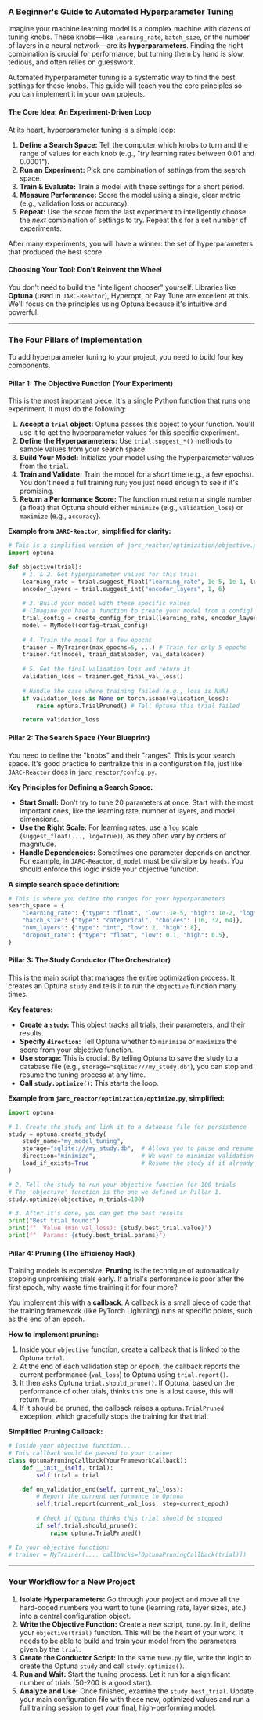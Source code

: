 ### A Beginner's Guide to Automated Hyperparameter Tuning

Imagine your machine learning model is a complex machine with dozens of tuning knobs. These knobs—like `learning_rate`, `batch_size`, or the number of layers in a neural network—are its **hyperparameters**. Finding the right combination is crucial for performance, but turning them by hand is slow, tedious, and often relies on guesswork.

Automated hyperparameter tuning is a systematic way to find the best settings for these knobs. This guide will teach you the core principles so you can implement it in your own projects.

#### The Core Idea: An Experiment-Driven Loop

At its heart, hyperparameter tuning is a simple loop:

1.  **Define a Search Space:** Tell the computer which knobs to turn and the range of values for each knob (e.g., "try learning rates between 0.01 and 0.0001").
2.  **Run an Experiment:** Pick one combination of settings from the search space.
3.  **Train & Evaluate:** Train a model with these settings for a short period.
4.  **Measure Performance:** Score the model using a single, clear metric (e.g., validation loss or accuracy).
5.  **Repeat:** Use the score from the last experiment to intelligently choose the *next* combination of settings to try. Repeat this for a set number of experiments.

After many experiments, you will have a winner: the set of hyperparameters that produced the best score.

#### Choosing Your Tool: Don't Reinvent the Wheel

You don't need to build the "intelligent chooser" yourself. Libraries like **Optuna** (used in `JARC-Reactor`), Hyperopt, or Ray Tune are excellent at this. We'll focus on the principles using Optuna because it's intuitive and powerful.

---

### The Four Pillars of Implementation

To add hyperparameter tuning to your project, you need to build four key components.

#### Pillar 1: The Objective Function (Your Experiment)

This is the most important piece. It's a single Python function that runs one experiment. It must do the following:

1.  **Accept a `trial` object:** Optuna passes this object to your function. You'll use it to get the hyperparameter values for this specific experiment.
2.  **Define the Hyperparameters:** Use `trial.suggest_*()` methods to sample values from your search space.
3.  **Build Your Model:** Initialize your model using the hyperparameter values from the `trial`.
4.  **Train and Validate:** Train the model for a *short* time (e.g., a few epochs). You don't need a full training run; you just need enough to see if it's promising.
5.  **Return a Performance Score:** The function must return a single number (a float) that Optuna should either `minimize` (e.g., `validation_loss`) or `maximize` (e.g., `accuracy`).

**Example from `JARC-Reactor`, simplified for clarity:**

```python
# This is a simplified version of jarc_reactor/optimization/objective.py
import optuna

def objective(trial):
    # 1. & 2. Get hyperparameter values for this trial
    learning_rate = trial.suggest_float("learning_rate", 1e-5, 1e-1, log=True)
    encoder_layers = trial.suggest_int("encoder_layers", 1, 6)
    
    # 3. Build your model with these specific values
    # (Imagine you have a function to create your model from a config)
    trial_config = create_config_for_trial(learning_rate, encoder_layers)
    model = MyModel(config=trial_config) 
    
    # 4. Train the model for a few epochs
    trainer = MyTrainer(max_epochs=5, ...) # Train for only 5 epochs
    trainer.fit(model, train_dataloader, val_dataloader)
    
    # 5. Get the final validation loss and return it
    validation_loss = trainer.get_final_val_loss()
    
    # Handle the case where training failed (e.g., loss is NaN)
    if validation_loss is None or torch.isnan(validation_loss):
        raise optuna.TrialPruned() # Tell Optuna this trial failed

    return validation_loss 
```

#### Pillar 2: The Search Space (Your Blueprint)

You need to define the "knobs" and their "ranges". This is your search space. It's good practice to centralize this in a configuration file, just like `JARC-Reactor` does in `jarc_reactor/config.py`.

**Key Principles for Defining a Search Space:**

*   **Start Small:** Don't try to tune 20 parameters at once. Start with the most important ones, like the learning rate, number of layers, and model dimensions.
*   **Use the Right Scale:** For learning rates, use a `log` scale (`suggest_float(..., log=True)`), as they often vary by orders of magnitude.
*   **Handle Dependencies:** Sometimes one parameter depends on another. For example, in `JARC-Reactor`, `d_model` must be divisible by `heads`. You should enforce this logic inside your objective function.

**A simple search space definition:**

```python
# This is where you define the ranges for your hyperparameters
search_space = {
    "learning_rate": {"type": "float", "low": 1e-5, "high": 1e-2, "log": True},
    "batch_size": {"type": "categorical", "choices": [16, 32, 64]},
    "num_layers": {"type": "int", "low": 2, "high": 8},
    "dropout_rate": {"type": "float", "low": 0.1, "high": 0.5},
}
```

#### Pillar 3: The Study Conductor (The Orchestrator)

This is the main script that manages the entire optimization process. It creates an Optuna `study` and tells it to run the `objective` function many times.

**Key features:**

*   **Create a `study`:** This object tracks all trials, their parameters, and their results.
*   **Specify `direction`:** Tell Optuna whether to `minimize` or `maximize` the score from your objective function.
*   **Use `storage`:** This is crucial. By telling Optuna to save the study to a database file (e.g., `storage="sqlite:///my_study.db"`), you can stop and resume the tuning process at any time.
*   **Call `study.optimize()`:** This starts the loop.

**Example from `jarc_reactor/optimization/optimize.py`, simplified:**

```python
import optuna

# 1. Create the study and link it to a database file for persistence
study = optuna.create_study(
    study_name="my_model_tuning",
    storage="sqlite:///my_study.db",  # Allows you to pause and resume
    direction="minimize",             # We want to minimize validation_loss
    load_if_exists=True               # Resume the study if it already exists
)

# 2. Tell the study to run your objective function for 100 trials
# The 'objective' function is the one we defined in Pillar 1.
study.optimize(objective, n_trials=100)

# 3. After it's done, you can get the best results
print("Best trial found:")
print(f"  Value (min val_loss): {study.best_trial.value}")
print(f"  Params: {study.best_trial.params}")
```

#### Pillar 4: Pruning (The Efficiency Hack)

Training models is expensive. **Pruning** is the technique of automatically stopping unpromising trials early. If a trial's performance is poor after the first epoch, why waste time training it for four more?

You implement this with a **callback**. A callback is a small piece of code that the training framework (like PyTorch Lightning) runs at specific points, such as the end of an epoch.

**How to implement pruning:**

1.  Inside your `objective` function, create a callback that is linked to the Optuna `trial`.
2.  At the end of each validation step or epoch, the callback reports the current performance (`val_loss`) to Optuna using `trial.report()`.
3.  It then asks Optuna `trial.should_prune()`. If Optuna, based on the performance of other trials, thinks this one is a lost cause, this will return `True`.
4.  If it should be pruned, the callback raises a `optuna.TrialPruned` exception, which gracefully stops the training for that trial.

**Simplified Pruning Callback:**

```python
# Inside your objective function...
# This callback would be passed to your trainer
class OptunaPruningCallback(YourFrameworkCallback):
    def __init__(self, trial):
        self.trial = trial

    def on_validation_end(self, current_val_loss):
        # Report the current performance to Optuna
        self.trial.report(current_val_loss, step=current_epoch)
        
        # Check if Optuna thinks this trial should be stopped
        if self.trial.should_prune():
            raise optuna.TrialPruned()

# In your objective function:
# trainer = MyTrainer(..., callbacks=[OptunaPruningCallback(trial)])
```

---

### Your Workflow for a New Project

1.  **Isolate Hyperparameters:** Go through your project and move all the hard-coded numbers you want to tune (learning rate, layer sizes, etc.) into a central configuration object.
2.  **Write the Objective Function:** Create a new script, `tune.py`. In it, define your `objective(trial)` function. This will be the heart of your work. It needs to be able to build and train your model from the parameters given by the `trial`.
3.  **Create the Conductor Script:** In the same `tune.py` file, write the logic to create the Optuna `study` and call `study.optimize()`.
4.  **Run and Wait:** Start the tuning process. Let it run for a significant number of trials (50-200 is a good start).
5.  **Analyze and Use:** Once finished, examine the `study.best_trial`. Update your main configuration file with these new, optimized values and run a full training session to get your final, high-performing model.